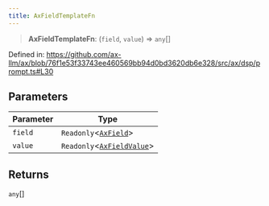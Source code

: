 ```yaml
---
title: AxFieldTemplateFn
---
```


> **AxFieldTemplateFn**: (`field`, `value`) => `any`[]

Defined in: https://github.com/ax-llm/ax/blob/76f1e53f33743ee460569bb94d0bd3620db6e328/src/ax/dsp/prompt.ts#L30

## Parameters

| Parameter | Type |
| ------ | ------ |
| `field` | `Readonly`\<[`AxField`](/api/#03-apidocs/interfaceaxfield)\> |
| `value` | `Readonly`\<[`AxFieldValue`](/api/#03-apidocs/typealiasaxfieldvalue)\> |

## Returns

`any`[]
